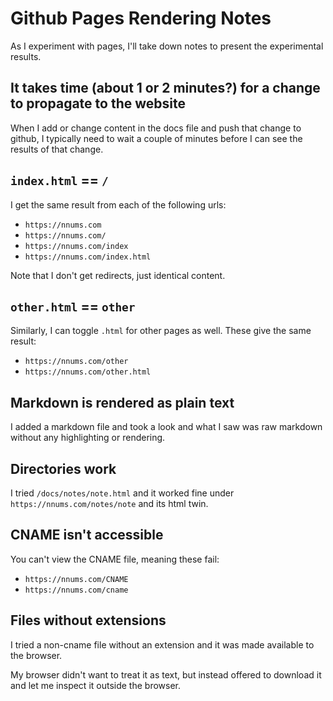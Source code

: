 # Github Pages Rendering Notes

As I experiment with pages, I'll take down notes to present the experimental results.

## It takes time (about 1 or 2 minutes?) for a change to propagate to the website

When I add or change content in the docs file and push that change to github, I typically need to wait a couple of minutes before I can see the results of that change.

## `index.html` == `/`

I get the same result from each of the following urls:

- `https://nnums.com`
- `https://nnums.com/`
- `https://nnums.com/index`
- `https://nnums.com/index.html`

Note that I don't get redirects, just identical content.

## `other.html` == `other`

Similarly, I can toggle `.html` for other pages as well.
These give the same result:

- `https://nnums.com/other`
- `https://nnums.com/other.html`

## Markdown is rendered as plain text

I added a markdown file and took a look and what I saw was raw markdown without any highlighting or rendering.

## Directories work

I tried `/docs/notes/note.html` and it worked fine under `https://nnums.com/notes/note` and its html twin.

## CNAME isn't accessible

You can't view the CNAME file, meaning these fail:

- `https://nnums.com/CNAME`
- `https://nnums.com/cname`

## Files without extensions

I tried a non-cname file without an extension and it was made available to the browser.

My browser didn't want to treat it as text, but instead offered to download it and let me inspect it outside the browser.
